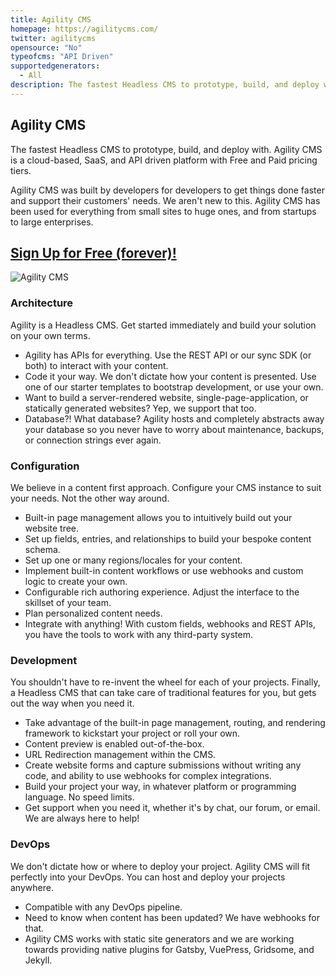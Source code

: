 ```yaml
---
title: Agility CMS
homepage: https://agilitycms.com/
twitter: agilitycms
opensource: "No"
typeofcms: "API Driven"
supportedgenerators:
  - All
description: The fastest Headless CMS to prototype, build, and deploy with. Agility CMS is a cloud-based, SaaS, and API platform with Free and Paid pricing tiers.
---
```


## Agility CMS

The fastest Headless CMS to prototype, build, and deploy with. Agility CMS is a cloud-based, SaaS, and API driven platform with Free and Paid pricing tiers.

Agility CMS was built by developers for developers to get things done faster and support their customers' needs. We aren't new to this. Agility CMS has been used for everything from small sites to huge ones, and from startups to large enterprises.

## [Sign Up for Free (forever)!](https://account.agilitycms.com/sign-up?product=agility-free&leadsource=headlesscmsorg)

![Agility CMS](https://cdn.agilitycms.com/content-manager/images/screenshots/for-devs-screenshot.png)

### Architecture

Agility is a Headless CMS. Get started immediately and build your solution on your own terms.

- Agility has APIs for everything. Use the REST API or our sync SDK (or both) to interact with your content.
- Code it your way. We don't dictate how your content is presented. Use one of our starter templates to bootstrap development, or use your own.
- Want to build a server-rendered website, single-page-application, or statically generated websites? Yep, we support that too.
- Database?! What database? Agility hosts and completely abstracts away your database so you never have to worry about maintenance, backups, or connection strings ever again.

### Configuration

We believe in a content first approach. Configure your CMS instance to suit your needs. Not the other way around.

- Built-in page management allows you to intuitively build out your website tree.
- Set up fields, entries, and relationships to build your bespoke content schema.
- Set up one or many regions/locales for your content.
- Implement built-in content workflows or use webhooks and custom logic to create your own.
- Configurable rich authoring experience. Adjust the interface to the skillset of your team.
- Plan personalized content needs.
- Integrate with anything! With custom fields, webhooks and REST APIs, you have the tools to work with any third-party system.

### Development

You shouldn't have to re-invent the wheel for each of your projects. Finally, a Headless CMS that can take care of traditional features for you, but gets out the way when you need it.

- Take advantage of the built-in page management, routing, and rendering framework to kickstart your project or roll your own.
- Content preview is enabled out-of-the-box.
- URL Redirection management within the CMS.
- Create website forms and capture submissions without writing any code, and ability to use webhooks for complex integrations.
- Build your project your way, in whatever platform or programming language. No speed limits.
- Get support when you need it, whether it's by chat, our forum, or email. We are always here to help!

### DevOps

We don't dictate how or where to deploy your project. Agility CMS will fit perfectly into your DevOps.
You can host and deploy your projects anywhere.

- Compatible with any DevOps pipeline.
- Need to know when content has been updated? We have webhooks for that.
- Agility CMS works with static site generators and we are working towards providing native plugins for Gatsby, VuePress, Gridsome, and Jekyll.
